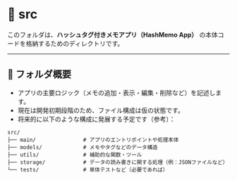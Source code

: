 # 📁 src

このフォルダは、**ハッシュタグ付きメモアプリ（HashMemo App）** の本体コードを格納するためのディレクトリです。

---

## 📌 フォルダ概要

- アプリの主要ロジック（メモの追加・表示・編集・削除など）を記述します。
- 現在は開発初期段階のため、ファイル構成は仮の状態です。
- 将来的に以下のような構成に発展する予定です（参考）：

```plaintext
src/
├── main/               # アプリのエントリポイントや処理本体
├── models/             # メモやタグなどのデータ構造
├── utils/              # 補助的な関数・ツール
├── storage/            # データの読み書きに関する処理（例：JSONファイルなど）
└── tests/              # 単体テストなど（必要であれば）
